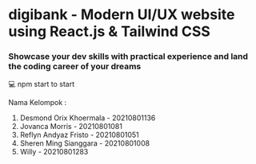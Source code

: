 # digibank - Modern UI/UX website using React.js & Tailwind CSS

### Showcase your dev skills with practical experience and land the coding career of your dreams
💻 npm start to start

Nama Kelompok : 
1. Desmond Orix Khoermala - 20210801136
2. Jovanca Morris - 20210801081
3. Reflyn Andyaz Fristo - 20210801051
4. Sheren Ming Sianggara - 20210801008
5. Willy - 20210801283

